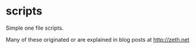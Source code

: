scripts
=======

Simple one file scripts.

Many of these originated or are explained in blog posts at http://zeth.net
